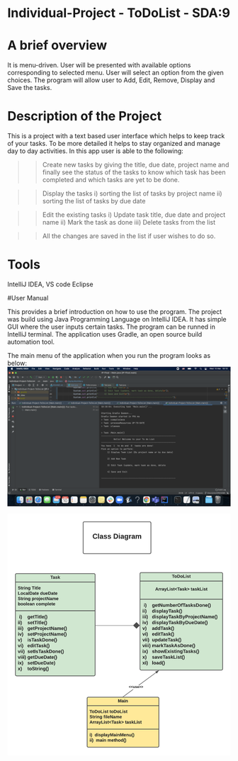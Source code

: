 # Individual-Project - ToDoList - SDA:9

# A brief overview
It is menu-driven. User will be presented with  available options corresponding to selected menu.
User will select an option from the given choices.
The program will allow user to Add, Edit, Remove, Display and Save the tasks.

# Description of the Project
This is a project with a text based user interface which helps to keep track of your tasks. 
To be more detailed it helps to stay organized and manage day to day activities. 
In this app user is able to the following:
>> Create new tasks by giving the title, due date, project name and finally see the status of the tasks to know which 
task has been completed and which tasks are yet to be done.

>> Display the tasks i) sorting the list of tasks by project name
                    ii) sorting the list of tasks by due date

>> Edit the existing tasks i) Update task title, due date and project name
                          ii) Mark the task as done
                         iii) Delete tasks from the list
                          
>> All the changes are saved in the list if user wishes to do so.

# Tools
IntelliJ IDEA,  VS code  Eclipse

#User Manual

This provides a brief introduction on how to use the program. 
The project was build using Java Programming Language on IntelliJ IDEA. It has simple GUI where the user inputs certain 
tasks. The program can be runned in IntelliJ terminal.
The application uses Gradle, an open source build automation tool. 

The main menu of the application when you run the program looks as below:
![ToDoList-img2](ScreenShots/ToDoList-img2.png)


![ClassDiagramToDoList](ScreenShots/ClassDiagramToDoList.png)








